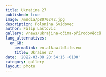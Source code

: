 ```yaml
---
title: Ukrajina 27
published: true
image: /media/p8070242.jpg
description: Polonina Svidovec
author: Filip Laštovic
gallery: /news/ukrajina-očima-přírodovědců
lang_alternatives:
  en_GB:
    permalink: en.alkawildlife.eu
    title: Ukraine 27
date: '2022-03-08 20:54:15 +0100'
category: gallery
layout: photo
---
```



